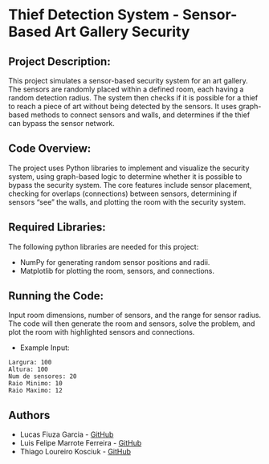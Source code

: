 # Thief Detection System - Sensor-Based Art Gallery Security
## Project Description:
This project simulates a sensor-based security system for an art gallery. The sensors are randomly placed within a defined room, each having a random detection radius. The system then checks if it is possible for a thief to reach a piece of art without being detected by the sensors. It uses graph-based methods to connect sensors and walls, and determines if the thief can bypass the sensor network.

## Code Overview:
The project uses Python libraries to implement and visualize the security system, using graph-based logic to determine whether it is possible to bypass the security system. The core features include sensor placement, checking for overlaps (connections) between sensors, determining if sensors “see” the walls, and plotting the room with the security system.

## Required Libraries:
The following python libraries are needed for this project:
- NumPy for generating random sensor positions and radii.
- Matplotlib for plotting the room, sensors, and connections.

## Running the Code:
Input room dimensions, number of sensors, and the range for sensor radius.
The code will then generate the room and sensors, solve the problem, and plot the room with highlighted sensors and connections.
- Example Input:
```
Largura: 100
Altura: 100
Num de sensores: 20
Raio Minimo: 10
Raio Maximo: 12
```

## Authors
- Lucas Fiuza Garcia - [GitHub](https://github.com/LuEx10)
- Luis Felipe Marrote Ferreira - [GitHub](https://github.com/LuisFelipeMarrote)
- Thiago Loureiro Kosciuk - [GitHub](https://github.com/ThiagoKosciuk)
